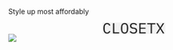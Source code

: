 Style up most affordably

<div style="width:50%; margin:auto">
  <img style="width:50%; text-align:center; margin:auto; display:block" src="https://github.com/deveshdatwani/closetx/blob/main/assets/ClosetX.jpg">  
</div>

<img src="https://img.shields.io/badge/dynamic/json?url=https%3A%2F%2Fraw.githubusercontent.com%2Fdeveshdatwani%2Fclosetx%2Frefs%2Fheads%2Fv1%2Ftest_result.json&query=%24.test&label=Test">
